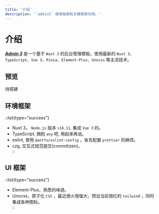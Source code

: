 ```yaml
---
title: '介绍'
description: '`admin3` 使用指南和关键框架文档。'
---
```


# 介绍

***[Admin 3](/)*** 是一个基于 `Nuxt 3` 的后台管理模板，使用最新的 `Nuxt 3`、`TypeScript`、`Vue 3`、`Pinia`、`Element-Plus`、`Unocss` 等主流技术。

## 预览

待搭建

## 环境框架
::list{type="success"}
- Nuxt 3， `Node.js` 版本 `>16.11`, 集成 `Vue 3` 的。  
- TypeScript, 拥抱 `any` 吧, 用起来再说。  
- eslint, 使用 `@antfu/eslint-config` ，省去配置 `prettier` 的麻烦。  
- czg, 交互式规范提交(commitizen)。  
::

## UI 框架
::list{type="success"}
- Element-Plus，熟悉的味道。  
- Unocss，原子化 `CSS` ，最近很火很强大，预设当前很红的 `tailwind` ，同时集成各种图标。  
::
